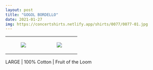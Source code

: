 ```yaml
---
layout: post
title: "GOGOL BORDELLO"
date: 2021-01-27
img: https://concertshirts.netlify.app/shirts/0077/0077-01.jpg
---
```




<table style="width:100%;"><tr><td style="vertical-align:top;">
      <figure class="tmblr-full" data-orig-height="2048" data-orig-width="1365" data-orig-src="https://concertshirts.netlify.app/shirts/0077/0077-01.jpg"><img src="https://64.media.tumblr.com/8a73e6ec15c0fcec9b3e4d39ba7060ab/6c8db8742873f1ce-c8/s540x810/eb9d1a9f6e42055d7ea3d77d0bc96acd59227de4.jpg" data-orig-height="2048" data-orig-width="1365" data-orig-src="https://concertshirts.netlify.app/shirts/0077/0077-01.jpg"/></figure></td>
    <td style="vertical-align:top;">
      <figure class="tmblr-full" data-orig-height="2048" data-orig-width="1365" data-orig-src="https://concertshirts.netlify.app/shirts/0077/0077-02.jpg"><img src="https://64.media.tumblr.com/497e73833bb353aedd6f3965aed16afe/6c8db8742873f1ce-b2/s540x810/3036de55ba85e31298f1537b2972a96223ee3675.jpg" data-orig-height="2048" data-orig-width="1365" data-orig-src="https://concertshirts.netlify.app/shirts/0077/0077-02.jpg"/></figure></td>
  </tr></table><p>
  LARGE | 100% Cotton | Fruit of the Loom
</p>
